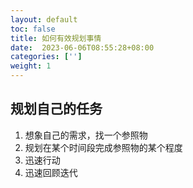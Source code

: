 ```yaml
---
layout: default
toc: false
title: 如何有效规划事情
date:  2023-06-06T08:55:28+08:00
categories: ['']
weight: 1
---
```


## 规划自己的任务

1.  想象自己的需求，找一个参照物
2. 规划在某个时间段完成参照物的某个程度
3. 迅速行动
4. 迅速回顾迭代

